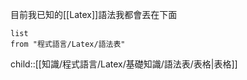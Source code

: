 目前我已知的[[Latex]]語法我都會丟在下面

```dataview
list
from "程式語言/Latex/語法表"
```

child::[[知識/程式語言/Latex/基礎知識/語法表/表格|表格]]